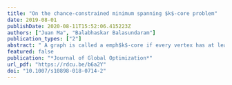 ```yaml
---
title: "On the chance-constrained minimum spanning $k$-core problem"
date: 2019-08-01
publishDate: 2020-08-11T15:52:06.415223Z
authors: ["Juan Ma", "Balabhaskar Balasundaram"]
publication_types: ["2"]
abstract: " A graph is called a emph$k$-core if every vertex has at least $k$ neighbors. If the parameter $k$ is sufficiently large relative to the number of vertices, a $k$-core is guaranteed to possess 2-hop reachability between all pairs of vertices. Furthermore, it is guaranteed to preserve those pairwise distances under arbitrary single-vertex deletion. Hence, the concept of a $k$-core can be used to produce 2-hop survivable network designs, specifically to design inter-hub networks.  Formally, given an edge-weighted graph, emphthe minimum spanning $k$-core problem seeks a spanning subgraph of the given graph that is a $k$-core with minimum total edge weight. For any fixed $k$, this problem is equivalent to a generalized graph matching problem and can be solved in polynomial time. This article focuses on a chance-constrained version of the minimum spanning $k$-core problem under probabilistic edge failures. We first show that this probabilistic version is NP-hard, and we conduct a polyhedral study to strengthen the formulation. The quality of bounds produced by the strengthened formulation is demonstrated through a computational study."
featured: false
publication: "*Journal of Global Optimization*"
url_pdf: "https://rdcu.be/b6a2Y"
doi: "10.1007/s10898-018-0714-2"
---
```



